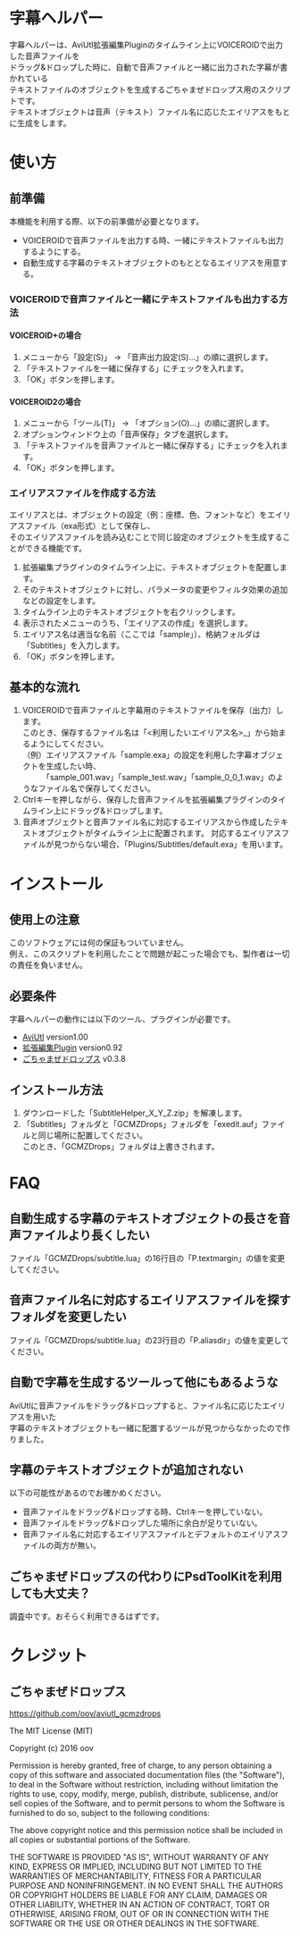 # 字幕ヘルパー

字幕ヘルパーは、AviUtl拡張編集Pluginのタイムライン上にVOICEROIDで出力した音声ファイルを  
ドラッグ&ドロップした時に、自動で音声ファイルと一緒に出力された字幕が書かれている  
テキストファイルのオブジェクトを生成するごちゃまぜドロップス用のスクリプトです。  
テキストオブジェクトは音声（テキスト）ファイル名に応じたエイリアスをもとに生成をします。  
  

# 使い方

## 前準備

本機能を利用する際、以下の前準備が必要となります。
- VOICEROIDで音声ファイルを出力する時、一緒にテキストファイルも出力するようにする。
- 自動生成する字幕のテキストオブジェクトのもととなるエイリアスを用意する。

### VOICEROIDで音声ファイルと一緒にテキストファイルも出力する方法

#### VOICEROID+の場合

1. メニューから「設定(S)」 → 「音声出力設定(S)...」の順に選択します。
2. 「テキストファイルを一緒に保存する」にチェックを入れます。
3. 「OK」ボタンを押します。

#### VOICEROID2の場合 

1. メニューから「ツール(T)」 → 「オプション(O)...」の順に選択します。
2. オプションウィンドウ上の「音声保存」タブを選択します。
3. 「テキストファイルを音声ファイルと一緒に保存する」にチェックを入れます。
4. 「OK」ボタンを押します。

### エイリアスファイルを作成する方法

エイリアスとは、オブジェクトの設定（例：座標、色、フォントなど）をエイリアスファイル（exa形式）として保存し、  
そのエイリアスファイルを読み込むことで同じ設定のオブジェクトを生成することができる機能です。

1. 拡張編集プラグインのタイムライン上に、テキストオブジェクトを配置します。
2. そのテキストオブジェクトに対し、パラメータの変更やフィルタ効果の追加などの設定をします。
3. タイムライン上のテキストオブジェクトを右クリックします。
4. 表示されたメニューのうち、「エイリアスの作成」を選択します。
5. エイリアス名は適当な名前（ここでは「sample」）、格納フォルダは「Subtitles」を入力します。
6. 「OK」ボタンを押します。

## 基本的な流れ

1. VOICEROIDで音声ファイルと字幕用のテキストファイルを保存（出力）します。  
  このとき、保存するファイル名は「<利用したいエイリアス名>_」から始まるようにしてください。  
  （例）エイリアスファイル「sample.exa」の設定を利用した字幕オブジェクトを生成したい時、  
  　　　「sample_001.wav」「sample_test.wav」「sample_0_0_1.wav」のようなファイル名で保存してください。  
2. Ctrlキーを押しながら、保存した音声ファイルを拡張編集プラグインのタイムライン上にドラッグ&ドロップします。
3. 音声オブジェクトと音声ファイル名に対応するエイリアスから作成したテキストオブジェクトがタイムライン上に配置されます。
  対応するエイリアスファイルが見つからない場合、「Plugins/Subtitles/default.exa」を用います。
  

# インストール

## 使用上の注意

このソフトウェアには何の保証もついていません。  
例え、このスクリプトを利用したことで問題が起こった場合でも、製作者は一切の責任を負いません。

## 必要条件

字幕ヘルパーの動作には以下のツール、プラグインが必要です。
- [AviUtl](http://spring-fragrance.mints.ne.jp/aviutl/) version1.00
- [拡張編集Plugin](http://spring-fragrance.mints.ne.jp/aviutl/) version0.92
- [ごちゃまぜドロップス](https://github.com/oov/aviutl_gcmzdrops) v0.3.8

## インストール方法

1. ダウンロードした「SubtitleHelper_X_Y_Z.zip」を解凍します。
2. 「Subtitles」フォルダと「GCMZDrops」フォルダを「exedit.auf」ファイルと同じ場所に配置してください。  
  このとき、「GCMZDrops」フォルダは上書きされます。
  

# FAQ

## 自動生成する字幕のテキストオブジェクトの長さを音声ファイルより長くしたい

ファイル「GCMZDrops/subtitle.lua」の16行目の「P.textmargin」の値を変更してください。

## 音声ファイル名に対応するエイリアスファイルを探すフォルダを変更したい

ファイル「GCMZDrops/subtitle.lua」の23行目の「P.aliasdir」の値を変更してください。

## 自動で字幕を生成するツールって他にもあるような

AviUtlに音声ファイルをドラッグ&ドロップすると、ファイル名に応じたエイリアスを用いた  
字幕のテキストオブジェクトも一緒に配置するツールが見つからなかったので作りました。

## 字幕のテキストオブジェクトが追加されない

以下の可能性があるのでお確かめください。
- 音声ファイルをドラッグ&ドロップする時、Ctrlキーを押していない。
- 音声ファイルをドラッグ&ドロップした場所に余白が足りていない。
- 音声ファイル名に対応するエイリアスファイルとデフォルトのエイリアスファイルの両方が無い。

## ごちゃまぜドロップスの代わりにPsdToolKitを利用しても大丈夫？

調査中です。おそらく利用できるはずです。  
  
  

# クレジット

## ごちゃまぜドロップス 

https://github.com/oov/aviutl_gcmzdrops

The MIT License (MIT)

Copyright (c) 2016 oov

Permission is hereby granted, free of charge, to any person obtaining a copy of
this software and associated documentation files (the "Software"), to deal in
the Software without restriction, including without limitation the rights to
use, copy, modify, merge, publish, distribute, sublicense, and/or sell copies of
the Software, and to permit persons to whom the Software is furnished to do so,
subject to the following conditions:

The above copyright notice and this permission notice shall be included in all
copies or substantial portions of the Software.

THE SOFTWARE IS PROVIDED "AS IS", WITHOUT WARRANTY OF ANY KIND, EXPRESS OR
IMPLIED, INCLUDING BUT NOT LIMITED TO THE WARRANTIES OF MERCHANTABILITY, FITNESS
FOR A PARTICULAR PURPOSE AND NONINFRINGEMENT. IN NO EVENT SHALL THE AUTHORS OR
COPYRIGHT HOLDERS BE LIABLE FOR ANY CLAIM, DAMAGES OR OTHER LIABILITY, WHETHER
IN AN ACTION OF CONTRACT, TORT OR OTHERWISE, ARISING FROM, OUT OF OR IN
CONNECTION WITH THE SOFTWARE OR THE USE OR OTHER DEALINGS IN THE SOFTWARE.